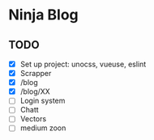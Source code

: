 # Ninja Blog

## TODO

- [x] Set up project: unocss, vueuse, eslint
- [x] Scrapper
- [x] /blog
- [x] /blog/XX
- [ ] Login system
- [ ] Chatt
- [ ] Vectors
- [ ] medium zoon

